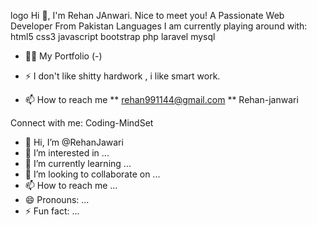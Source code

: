 logo
Hi 👋, I'm Rehan JAnwari.
Nice to meet you!
A Passionate Web Developer From Pakistan
Languages I am currently playing around with:
html5 css3 javascript bootstrap php laravel mysql

- 👨‍💻 My Portfolio (-)

- ⚡ I don't like shitty hardwork , i like smart work.

- 📫 How to reach me ** rehan991144@gmail.com **
Rehan-janwari

Connect with me:
Coding-MindSet 

- 👋 Hi, I’m @RehanJawari
- 👀 I’m interested in ...
- 🌱 I’m currently learning ...
- 💞️ I’m looking to collaborate on ...
- 📫 How to reach me ...
- 😄 Pronouns: ...
- ⚡ Fun fact: ...

<!---
RehanJawari/RehanJawari is a ✨ special ✨ repository because its `README.md` (this file) appears on your GitHub profile.
You can click the Preview link to take a look at your changes.
--->
